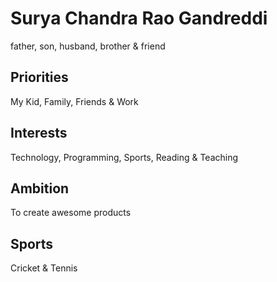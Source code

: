 # Surya Chandra Rao Gandreddi
father, son, husband, brother & friend

## Priorities
My Kid, Family, Friends & Work

## Interests
Technology, Programming, Sports, Reading & Teaching

## Ambition
To create awesome products

## Sports
Cricket & Tennis

